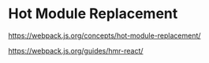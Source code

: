 # Hot Module Replacement

https://webpack.js.org/concepts/hot-module-replacement/

https://webpack.js.org/guides/hmr-react/
